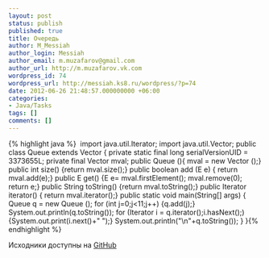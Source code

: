 ```yaml
---
layout: post
status: publish
published: true
title: Очередь
author: M_Messiah
author_login: Messiah
author_email: m.muzafarov@gmail.com
author_url: http://m.muzafarov.vk.com
wordpress_id: 74
wordpress_url: http://messiah.ks8.ru/wordpress/?p=74
date: 2012-06-26 21:48:57.000000000 +06:00
categories:
- Java/Tasks
tags: []
comments: []
---
```

{% highlight java %}&nbsp;
import java.util.Iterator;
import java.util.Vector;
public class Queue <E> extends Vector<E> {
private static final long serialVersionUID = 3373655L;
private final Vector<E> mval;
public Queue (){ mval = new Vector <E>();}
public int size() {return mval.size();}
public boolean add (E e) { return mval.add(e);}
public E get() {E e= mval.firstElement();
mval.remove(0); return e;}
public String toString() {return mval.toString();}
public Iterator<E> iterator() { return mval.iterator();}
public static void main(String[] args) {
Queue <Integer> q = new Queue <Integer>();
for (int j=0;j<11;j++)
{q.add(j);}
System.out.println(q.toString());
for (Iterator<Integer> i = q.iterator();i.hasNext();)
{System.out.print(i.next()+" ");}
System.out.println("\n"+q.toString());
}
}{% endhighlight %}
&nbsp;

Исходники доступны на <a href="https://github.com/m-muzafarov/java_course/blob/master/Queue.java" target="_blank">GitHub</a>
